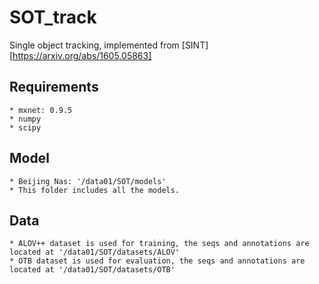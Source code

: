 # SOT_track
Single object tracking, implemented from [SINT][https://arxiv.org/abs/1605.05863]

## Requirements
	* mxnet: 0.9.5
	* numpy
	* scipy

## Model
	* Beijing Nas: '/data01/SOT/models'
	* This folder includes all the models.

## Data
	* ALOV++ dataset is used for training, the seqs and annotations are located at '/data01/SOT/datasets/ALOV'
	* OTB dataset is used for evaluation, the seqs and annotations are located at '/data01/SOT/datasets/OTB'